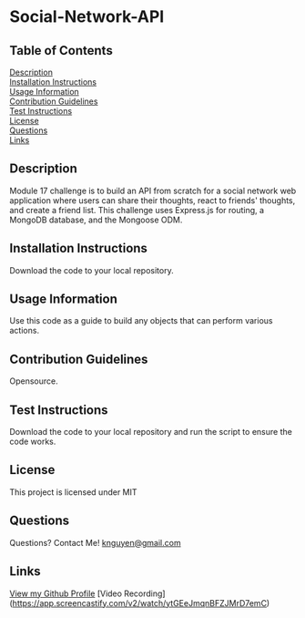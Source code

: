 # Social-Network-API

## Table of Contents
[Description](#description)<br />
[Installation Instructions](#installation-instructions)<br />
[Usage Information](#usage-information)<br />
[Contribution Guidelines](#contribution-guidelines)<br />
[Test Instructions](#test-instructions)<br />
[License](#license)<br />
[Questions](#questions)<br />
[Links](#links)<br />

## Description
Module 17 challenge is to build an API from scratch for a social network web application where users can share their thoughts, react to friends' thoughts, and create a friend list. This challenge uses Express.js for routing, a MongoDB database, and the Mongoose ODM.

## Installation Instructions
Download the code to your local repository.

## Usage Information
Use this code as a guide to build any objects that can perform various actions. 

## Contribution Guidelines
Opensource.

## Test Instructions
Download the code to your local repository and run the script to ensure the code works.

## License
This project is licensed under MIT

## Questions
Questions? Contact Me! [knguyen@gmail.com](mailto:knguyen@gmail.com)

## Links
[View my Github Profile](https://github.com/ProgramWithKimta/Social-Network-API.git)
[Video Recording] (https://app.screencastify.com/v2/watch/ytGEeJmqnBFZJMrD7emC)
